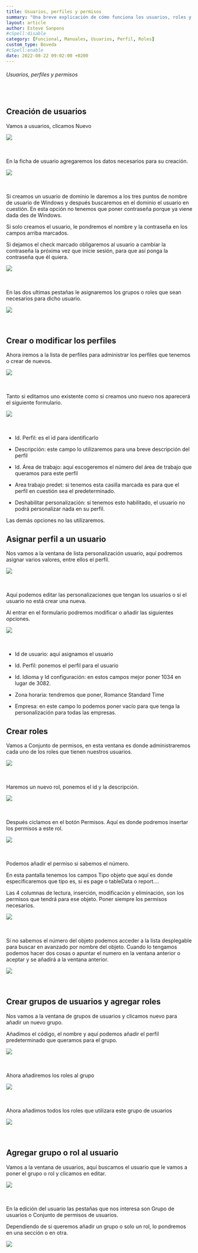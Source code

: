 ```yaml
---
title: Usuarios, perfiles y permisos
summary: "Una breve explicación de cómo funciona los usuarios, roles y perfiles"
layout: article
author: Esteve Sanpons
#cSpell:disable
category: [Funcional, Manuales, Usuarios, Perfil, Roles]
custom_type: Boveda
#cSpell:enable
date: 2022-08-22 09:02:00 +0200
---
```


###### Usuarios, perfiles y permisos

<br>

## Creación de usuarios

Vamos a usuarios, clicamos Nuevo

<img class="img-container"  src="/assets/img/articles/usuarios-perfiles-y-permisos/image1.png">
<br><br><br>

En la ficha de usuario agregaremos los datos necesarios para su
creación.

<img class="img-container"  src="/assets/img/articles/usuarios-perfiles-y-permisos/image2.png">
<br><br><br>

Si creamos un usuario de dominio le daremos a los tres puntos de nombre
de usuario de Windows y después buscaremos en el dominio el usuario en
cuestión. En esta opción no tenemos que poner contraseña porque ya viene
dada des de Windows.

Si solo creamos el usuario, le pondremos el nombre y la contraseña en
los campos arriba marcados.

Si dejamos el check marcado obligaremos al usuario a cambiar la
contraseña la próxima vez que inicie sesión, para que así ponga la
contraseña que él quiera.

<img class="img-container"  src="/assets/img/articles/usuarios-perfiles-y-permisos/image3.png">
<br><br><br>

En las dos ultimas pestañas le asignaremos los grupos o roles que sean
necesarios para dicho usuario.

<img class="img-container"  src="/assets/img/articles/usuarios-perfiles-y-permisos/image4.png">
<br><br><br>

## Crear o modificar los perfiles

Ahora iremos a la lista de perfiles para administrar los perfiles que
tenemos o crear de nuevos.

<img class="img-container"  src="/assets/img/articles/usuarios-perfiles-y-permisos/image5.png">
<br><br><br>

Tanto si editamos uno existente como si creamos uno nuevo nos aparecerá
el siguiente formulario.

<img class="img-container"  src="/assets/img/articles/usuarios-perfiles-y-permisos/image6.png">
<br><br><br>

- Id. Perfil: es el id para identificarlo

- Descripción: este campo lo utilizaremos para una breve descripción
  del perfil

- Id. Área de trabajo: aquí escogeremos el número del área de trabajo
  que queramos para este perfil

- Area trabajo predet: si tenemos esta casilla marcada es para que el
  perfil en cuestión sea el predeterminado.

- Deshabilitar personalización: si tenemos esto habilitado, el usuario
  no podrá personalizar nada en su perfil.

Las demás opciones no las utilizaremos.

## Asignar perfil a un usuario

Nos vamos a la ventana de lista personalización usuario, aquí podremos
asignar varios valores, entre ellos el perfil.

<img class="img-container"  src="/assets/img/articles/usuarios-perfiles-y-permisos/image7.png">
<br><br><br>

Aquí podemos editar las personalizaciones que tengan los usuarios o si
el usuario no está crear una nueva.

Al entrar en el formulario podremos modificar o añadir las siguientes
opciones.

<img class="img-container"  src="/assets/img/articles/usuarios-perfiles-y-permisos/image8.png">
<br><br><br>

- Id de usuario: aquí asignamos el usuario

- Id. Perfil: ponemos el perfil para el usuario

- Id. Idioma y Id configuración: en estos campos mejor poner 1034 en
  lugar de 3082.

- Zona horaria: tendremos que poner, Romance Standard Time

- Empresa: en este campo lo podemos poner vacío para que tenga la
  personalización para todas las empresas.

## Crear roles

Vamos a Conjunto de permisos, en esta ventana es donde administraremos
cada uno de los roles que tienen nuestros usuarios.

<img class="img-container"  src="/assets/img/articles/usuarios-perfiles-y-permisos/image9.png">
<br><br><br>

Haremos un nuevo rol, ponemos el id y la descripción.

<img class="img-container"  src="/assets/img/articles/usuarios-perfiles-y-permisos/image10.png">
<br><br><br>

Después ciclamos en el botón Permisos. Aquí es donde podremos insertar
los permisos a este rol.

<img class="img-container"  src="/assets/img/articles/usuarios-perfiles-y-permisos/image11.png">
<br><br><br>

Podemos añadir el permiso si sabemos el número.

En esta pantalla tenemos los campos Tipo objeto que aquí es donde
especificaremos que tipo es, si es page o tableData o report....

Las 4 columnas de lectura, inserción, modificación y eliminación, son
los permisos que tendrá para ese objeto. Poner siempre los permisos
necesarios.

<img class="img-container"  src="/assets/img/articles/usuarios-perfiles-y-permisos/image11.png">
<br><br><br>

Si no sabemos el número del objeto podemos acceder a la lista
desplegable para buscar en avanzado por nombre del objeto. Cuando lo
tengamos podemos hacer dos cosas o apuntar el numero en la ventana
anterior o aceptar y se añadirá a la ventana anterior.

<img class="img-container"  src="/assets/img/articles/usuarios-perfiles-y-permisos/image12.png">
<br><br><br>

## Crear grupos de usuarios y agregar roles

Nos vamos a la ventana de grupos de usuarios y clicamos nuevo para
añadir un nuevo grupo.

Añadimos el código, el nombre y aquí podemos añadir el perfil
predeterminado que queramos para el grupo.

<img class="img-container"  src="/assets/img/articles/usuarios-perfiles-y-permisos/image13.png">
<br><br><br>

Ahora añadiremos los roles al grupo

<img class="img-container"  src="/assets/img/articles/usuarios-perfiles-y-permisos/image14.png">
<br><br><br>

Ahora añadimos todos los roles que utilizara este grupo de usuarios

<img class="img-container"  src="/assets/img/articles/usuarios-perfiles-y-permisos/image15.png">
<br><br><br>

## Agregar grupo o rol al usuario

Vamos a la ventana de usuarios, aquí buscamos el usuario que le vamos a
poner el grupo o rol y clicamos en editar.

<img class="img-container"  src="/assets/img/articles/usuarios-perfiles-y-permisos/image16.png">
<br><br><br>

En la edición del usuario las pestañas que nos interesa son Grupo de
usuarios o Conjunto de permisos de usuarios.

Dependiendo de si queremos añadir un grupo o solo un rol, lo pondremos
en una sección o en otra.

<img class="img-container"  src="/assets/img/articles/usuarios-perfiles-y-permisos/image17.png">
<br><br><br>
